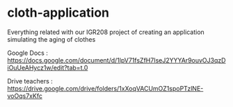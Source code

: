 # cloth-application
Everything related with our IGR208 project of creating an application simulating the aging of clothes

Google Docs : https://docs.google.com/document/d/1lpV71fsZfH7IseJ2YYYAr9ouvOJ3qzDiOuUeAHycz1w/edit?tab=t.0

Drive teachers : https://drive.google.com/drive/folders/1xXoqVACUmOZ1spoPTzlNE-voOqs7xKfc